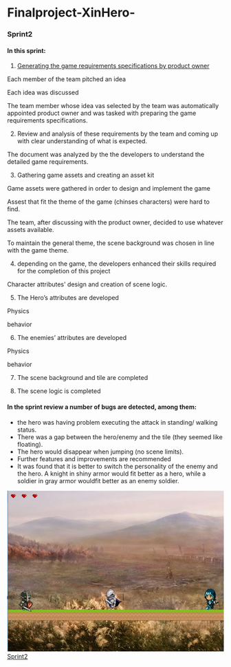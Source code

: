 # Finalproject-XinHero-
### Sprint2 
#### In this sprint:
1. [Generating the game requirements specifications by product owner]()

Each member of the team pitched an idea

Each idea was discussed

The team member whose idea vas selected by the team was automatically appointed product owner and was tasked with preparing the game requirements specifications.

2. Review and analysis of these requirements by the team and coming up with clear understanding of what is expected.

The document was analyzed by the the developers to understand the detailed game requirements. 

3. Gathering game assets and creating an asset kit

Game assets were gathered in order to design and implement the game

Assest that fit the theme of the game (chinses characters) were hard to find.

The team, after discussing with the product owner, decided to use whatever assets available.

To maintain the general theme, the scene background was chosen in line with the game theme.

4. depending on the game, the developers enhanced their skills required for the completion of this project

Character attributes' design and creation of scene logic.

5. The Hero’s attributes are developed

Physics

behavior

6. The enemies’ attributes are developed 

Physics

behavior

7. The scene background and tile are completed

8. The scene logic is completed 

#### In the sprint review a number of bugs are detected, among them:

* the hero was having problem executing the attack in standing/ walking status.
* There was a gap between the hero/enemy and the tile (they seemed like floating).
* The hero would disappear when jumping (no scene limits).
* Further features and improvements are recommended 
* It was found that it is better to switch the personality of the enemy and the hero. A knight in shiny armor would fit better as a hero, while a soldier in gray armor wouldfit better as an enemy soldier.

![the game as it appears after sprint 2](sprint2.JPG)
[Sprint2](https://github.com/Anesouadou/Finalproject-XinHero-/tree/Sprint-Two)
